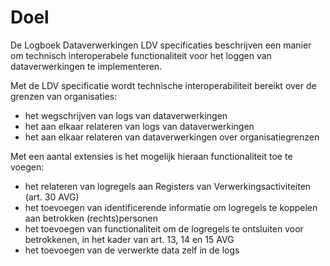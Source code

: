 # Doel

De Logboek Dataverwerkingen LDV specificaties beschrijven een manier om technisch interoperabele functionaliteit voor het loggen van dataverwerkingen te implementeren. 

Met de LDV specificatie wordt technische interoperabiliteit bereikt over de grenzen van organisaties:

- het wegschrijven van logs van dataverwerkingen
- het aan elkaar relateren van logs van dataverwerkingen
- het aan elkaar relateren van dataverwerkingen over organisatiegrenzen

Met een aantal extensies is het mogelijk hieraan functionaliteit toe te voegen:

- het relateren van logregels aan Registers van Verwerkingsactiviteiten (art. 30 AVG)
- het toevoegen van identificerende informatie om logregels te koppelen aan betrokken (rechts)personen
- het toevoegen van functionaliteit om de logregels te ontsluiten voor betrokkenen, in het kader van art. 13, 14 en 15 AVG
- het toevoegen van de verwerkte data zelf in de logs
